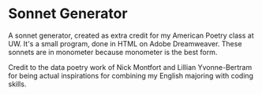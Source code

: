 # Sonnet Generator
A sonnet generator, created as extra credit for my American Poetry class at UW.
It's a small program, done in HTML on Adobe Dreamweaver. These sonnets are in
monometer because monometer is the best form.

Credit to the data poetry work of Nick Montfort and Lillian Yvonne-Bertram for being 
actual inspirations for combining my English majoring with coding skills.
